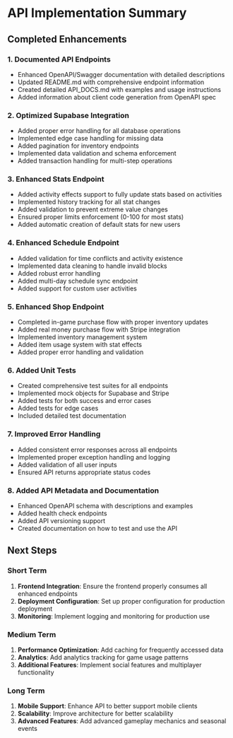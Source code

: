 # API Implementation Summary

## Completed Enhancements

### 1. Documented API Endpoints

- Enhanced OpenAPI/Swagger documentation with detailed descriptions
- Updated README.md with comprehensive endpoint information
- Created detailed API_DOCS.md with examples and usage instructions
- Added information about client code generation from OpenAPI spec

### 2. Optimized Supabase Integration

- Added proper error handling for all database operations
- Implemented edge case handling for missing data
- Added pagination for inventory endpoints
- Implemented data validation and schema enforcement
- Added transaction handling for multi-step operations

### 3. Enhanced Stats Endpoint

- Added activity effects support to fully update stats based on activities
- Implemented history tracking for all stat changes
- Added validation to prevent extreme value changes
- Ensured proper limits enforcement (0-100 for most stats)
- Added automatic creation of default stats for new users

### 4. Enhanced Schedule Endpoint

- Added validation for time conflicts and activity existence
- Implemented data cleaning to handle invalid blocks
- Added robust error handling
- Added multi-day schedule sync endpoint
- Added support for custom user activities

### 5. Enhanced Shop Endpoint

- Completed in-game purchase flow with proper inventory updates
- Added real money purchase flow with Stripe integration
- Implemented inventory management system
- Added item usage system with stat effects
- Added proper error handling and validation

### 6. Added Unit Tests

- Created comprehensive test suites for all endpoints
- Implemented mock objects for Supabase and Stripe
- Added tests for both success and error cases
- Added tests for edge cases
- Included detailed test documentation

### 7. Improved Error Handling

- Added consistent error responses across all endpoints
- Implemented proper exception handling and logging
- Added validation of all user inputs
- Ensured API returns appropriate status codes

### 8. Added API Metadata and Documentation

- Enhanced OpenAPI schema with descriptions and examples
- Added health check endpoints
- Added API versioning support
- Created documentation on how to test and use the API

## Next Steps

### Short Term

1. **Frontend Integration**: Ensure the frontend properly consumes all enhanced endpoints
2. **Deployment Configuration**: Set up proper configuration for production deployment
3. **Monitoring**: Implement logging and monitoring for production use

### Medium Term

1. **Performance Optimization**: Add caching for frequently accessed data
2. **Analytics**: Add analytics tracking for game usage patterns
3. **Additional Features**: Implement social features and multiplayer functionality

### Long Term

1. **Mobile Support**: Enhance API to better support mobile clients
2. **Scalability**: Improve architecture for better scalability
3. **Advanced Features**: Add advanced gameplay mechanics and seasonal events 